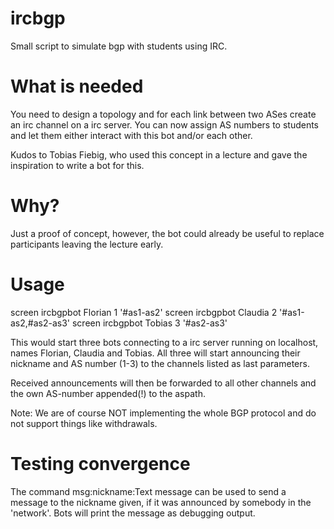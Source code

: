 # ircbgp

Small script to simulate bgp with students using IRC.


# What is needed

You need to design a topology and for each link between two ASes create an irc channel on a irc server.
You can now assign AS numbers to students and let them either interact with this bot and/or each other.

Kudos to Tobias Fiebig, who used this concept in a lecture and gave the inspiration to write a bot for
this.


# Why?

Just a proof of concept, however, the bot could already be useful to replace participants leaving the
lecture early.

# Usage

   screen ircbgpbot Florian 1 '#as1-as2'
   screen ircbgpbot Claudia 2 '#as1-as2,#as2-as3'
   screen ircbgpbot Tobias  3 '#as2-as3'

This would start three bots connecting to a irc server running on localhost, names Florian, Claudia and Tobias.
All three will start announcing their nickname and AS number (1-3) to the channels listed as last parameters.

Received announcements will then be forwarded to all other channels and the own AS-number appended(!) to the aspath.

Note: We are of course NOT implementing the whole BGP protocol and do not support things like withdrawals.

# Testing convergence

The command msg:nickname:Text message can be used to send a message to the nickname given, if it was announced
by somebody in the 'network'. Bots will print the message as debugging output.


